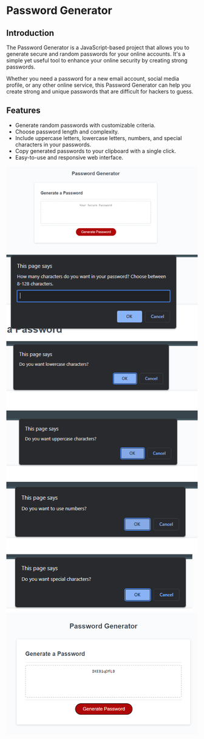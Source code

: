 # Password Generator

## Introduction

The Password Generator is a JavaScript-based project that allows you to generate secure and random passwords for your online accounts. It's a simple yet useful tool to enhance your online security by creating strong passwords.

Whether you need a password for a new email account, social media profile, or any other online service, this Password Generator can help you create strong and unique passwords that are difficult for hackers to guess.

## Features

- Generate random passwords with customizable criteria.
- Choose password length and complexity.
- Include uppercase letters, lowercase letters, numbers, and special characters in your passwords.
- Copy generated passwords to your clipboard with a single click.
- Easy-to-use and responsive web interface.

![Alt text](<assets/pics/Screenshot 2023-09-27 170454.png>) ![Alt text](<assets/pics/Screenshot 2023-09-27 170458.png>) ![Alt text](<assets/pics/Screenshot 2023-09-27 170506.png>) ![Alt text](<assets/pics/Screenshot 2023-09-27 170521.png>) ![Alt text](<assets/pics/Screenshot 2023-09-27 170524.png>) ![Alt text](<assets/pics/Screenshot 2023-09-27 170527.png>) ![Alt text](<assets/pics/Screenshot 2023-09-27 170532.png>)